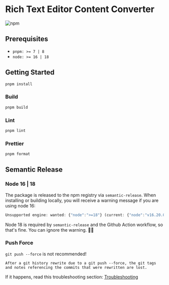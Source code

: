 # Rich Text Editor Content Converter

![npm](https://img.shields.io/npm/v/edifice-tiptap-extensions?style=flat-square)

## Prerequisites

- `pnpm: >= 7 | 8`
- `node: >= 16 | 18`

## Getting Started

```bash
pnpm install
```

### Build

```bash
pnpm build
```

### Lint

```bash
pnpm lint
```

### Prettier

```bash
pnpm format
```

## Semantic Release

### Node 16 | 18

The package is released to the npm registry via `semantic-release`. When installing or building locally, you will receive a warning message if you are using node 16:

```js
Unsupported engine: wanted: {"node":">=18"} (current: {"node":"v16.20.0","pnpm":"8.5.0"})
```

Node 18 is required by `semantic-release` and the Github Action workflow, so that's fine. You can ignore the warning. 👌🏻

### Push Force

`git push --force` is not recommended!

```
After a git history rewrite due to a git push --force, the git tags and notes referencing the commits that were rewritten are lost.
```

If it happens, read this troubleshooting section: [Troubleshooting](https://semantic-release.gitbook.io/semantic-release/support/troubleshooting#release-not-found-release-branch-after-git-push-force)
